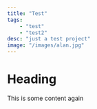 ```yaml
---
title: "Test"
tags:
    - "test"
    - "test2"
desc: "just a test project"
image: "/images/alan.jpg"
---
```


# Heading
This is some content again